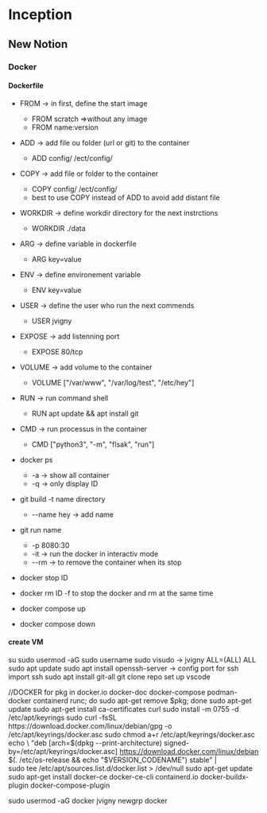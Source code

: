 # Inception

## New Notion

### Docker

#### Dockerfile

- FROM -> in first, define the start image
	- FROM scratch =>without any image
	- FROM name:version
- ADD -> add file ou folder (url or git) to the container
	- ADD config/ /ect/config/
- COPY -> add file or folder to the container
	- COPY config/ /ect/config/
	- best to use COPY instead of ADD to avoid add distant file
- WORKDIR -> define workdir directory for the next instrctions
	- WORKDIR ./data
- ARG -> define variable in dockerfile
	- ARG key=value
- ENV -> define environement variable
	- ENV key=value
- USER -> define the user who run the next commends
	- USER jvigny
- EXPOSE -> add listenning port
	- EXPOSE 80/tcp

- VOLUME -> add volume to the container
	- VOLUME ["/var/www", "/var/log/test", "/etc/hey"]
- RUN -> run command shell
	- RUN apt update && apt install git
- CMD -> run processus in the container
	- CMD ["python3", "-m", "flsak", "run"]

- docker ps
	- -a -> show all container
	- -q -> only display ID
- git build -t name directory
	- --name hey -> add name
- git run name
	- -p 8080:30
	- -it -> run the docker in interactiv mode
	- --rm -> to remove the container when its stop
- docker stop ID
- docker rm ID
	-f to stop the docker and rm at the same time

- docker compose up
- docker compose down



#### create VM


su
sudo usermod -aG sudo username
sudo visudo -> jvigny ALL=(ALL) ALL
sudo apt update
sudo apt install openssh-server -> config port for ssh
import ssh
sudo apt install git-all
git clone repo
set up vscode

//DOCKER
for pkg in docker.io docker-doc docker-compose podman-docker containerd runc; do sudo apt-get remove $pkg; done
sudo apt-get update
sudo apt-get install ca-certificates curl
sudo install -m 0755 -d /etc/apt/keyrings
sudo curl -fsSL https://download.docker.com/linux/debian/gpg -o /etc/apt/keyrings/docker.asc
sudo chmod a+r /etc/apt/keyrings/docker.asc
echo \
  "deb [arch=$(dpkg --print-architecture) signed-by=/etc/apt/keyrings/docker.asc] https://download.docker.com/linux/debian \
  $(. /etc/os-release && echo "$VERSION_CODENAME") stable" | \
  sudo tee /etc/apt/sources.list.d/docker.list > /dev/null
sudo apt-get update
sudo apt-get install docker-ce docker-ce-cli containerd.io docker-buildx-plugin docker-compose-plugin

sudo usermod -aG docker jvigny
newgrp docker